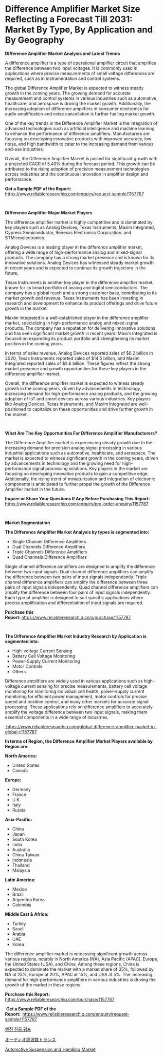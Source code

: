 <p><h1>Difference Amplifier Market Size Reflecting a Forecast Till 2031: Market By Type, By Application and By Geography</h1></p><p><strong>Difference Amplifier Market Analysis and Latest Trends</strong></p>
<p><p>A difference amplifier is a type of operational amplifier circuit that amplifies the difference between two input voltages. It is commonly used in applications where precise measurements of small voltage differences are required, such as in instrumentation and control systems.</p><p>The global Difference Amplifier Market is expected to witness steady growth in the coming years. The growing demand for accurate measurement and control systems in various industries such as automotive, healthcare, and aerospace is driving the market growth. Additionally, the increasing adoption of difference amplifiers in consumer electronics for audio amplification and noise cancellation is further fueling market growth.</p><p>One of the key trends in the Difference Amplifier Market is the integration of advanced technologies such as artificial intelligence and machine learning to enhance the performance of difference amplifiers. Manufacturers are focusing on developing innovative products with improved accuracy, low noise, and high bandwidth to cater to the increasing demand from various end-use industries.</p><p>Overall, the Difference Amplifier Market is poised for significant growth with a projected CAGR of 5.40% during the forecast period. This growth can be attributed to the rising adoption of precision measurement technologies across industries and the continuous innovation in amplifier design and performance.</p></p>
<p><strong>Get a Sample PDF of the Report:&nbsp;</strong> <a href="https://www.reliableresearchiq.com/enquiry/request-sample/1157787">https://www.reliableresearchiq.com/enquiry/request-sample/1157787</a></p>
<p>&nbsp;</p>
<p><strong>Difference Amplifier Major Market Players</strong></p>
<p><p>The difference amplifier market is highly competitive and is dominated by key players such as Analog Devices, Texas Instruments, Maxim Integrated, Cypress Semiconductor, Renesas Electronics Corporation, and STMicroelectronics. </p><p>Analog Devices is a leading player in the difference amplifier market, offering a wide range of high-performance analog and mixed-signal products. The company has a strong market presence and is known for its innovative solutions. Analog Devices has witnessed steady market growth in recent years and is expected to continue its growth trajectory in the future.</p><p>Texas Instruments is another key player in the difference amplifier market, known for its broad portfolio of analog and digital semiconductors. The company has a global reach and a strong customer base, contributing to its market growth and revenue. Texas Instruments has been investing in research and development to enhance its product offerings and drive future growth in the market.</p><p>Maxim Integrated is a well-established player in the difference amplifier market, specializing in high-performance analog and mixed-signal products. The company has a reputation for delivering innovative solutions and has seen significant market growth in recent years. Maxim Integrated is focused on expanding its product portfolio and strengthening its market position in the coming years.</p><p>In terms of sales revenue, Analog Devices reported sales of $6.2 billion in 2020, Texas Instruments reported sales of $14.5 billion, and Maxim Integrated reported sales of $2.6 billion. These figures reflect the strong market presence and growth opportunities for these key players in the difference amplifier market. </p><p>Overall, the difference amplifier market is expected to witness steady growth in the coming years, driven by advancements in technology, increasing demand for high-performance analog products, and the growing adoption of IoT and smart devices across various industries. Key players like Analog Devices, Texas Instruments, and Maxim Integrated are well-positioned to capitalize on these opportunities and drive further growth in the market.</p></p>
<p>&nbsp;</p>
<p><strong>What Are The Key Opportunities For Difference Amplifier Manufacturers?</strong></p>
<p><p>The Difference Amplifier market is experiencing steady growth due to the increasing demand for precision analog signal processing in various industrial applications such as automotive, healthcare, and aerospace. The market is expected to witness significant growth in the coming years, driven by advancements in technology and the growing need for high-performance signal processing solutions. Key players in the market are focusing on developing innovative products to gain a competitive edge. Additionally, the rising trend of miniaturization and integration of electronic components is anticipated to further propel the growth of the Difference Amplifier market in the future.</p></p>
<p><strong>Inquire or Share Your Questions If Any Before Purchasing This Report:</strong> <a href="https://www.reliableresearchiq.com/enquiry/pre-order-enquiry/1157787">https://www.reliableresearchiq.com/enquiry/pre-order-enquiry/1157787</a></p>
<p>&nbsp;</p>
<p><strong>Market Segmentation</strong></p>
<p><strong>The Difference Amplifier Market Analysis by types is segmented into:</strong></p>
<p><ul><li>Single Channel Difference Amplifiers</li><li>Dual Channels Difference Amplifiers</li><li>Triple Channels Difference Amplifiers</li><li>Quad Channels Difference Amplifiers</li></ul></p>
<p><p>Single channel difference amplifiers are designed to amplify the difference between two input signals. Dual channel difference amplifiers can amplify the difference between two pairs of input signals independently. Triple channel difference amplifiers can amplify the difference between three pairs of input signals independently. Quad channel difference amplifiers can amplify the difference between four pairs of input signals independently. Each type of amplifier is designed to suit specific applications where precise amplification and differentiation of input signals are required.</p></p>
<p><strong>Purchase this Report:&nbsp;</strong><a href="https://www.reliableresearchiq.com/purchase/1157787">https://www.reliableresearchiq.com/purchase/1157787</a></p>
<p>&nbsp;</p>
<p><strong>The Difference Amplifier Market Industry Research by Application is segmented into:</strong></p>
<p><ul><li>High-voltage Current Sensing</li><li>Battery Cell Voltage Monitoring</li><li>Power-Supply Current Monitoring</li><li>Motor Controls</li><li>Others</li></ul></p>
<p><p>Difference amplifiers are widely used in various applications such as high-voltage current sensing for precise measurements, battery cell voltage monitoring for monitoring individual cell health, power-supply current monitoring for efficient power management, motor controls for precise speed and position control, and many other markets for accurate signal processing. These applications rely on difference amplifiers to accurately amplify the voltage difference between two input signals, making them essential components in a wide range of industries.</p></p>
<p><a href="https://www.reliableresearchiq.com/global-difference-amplifier-market-in-global-r1157787">&nbsp;https://www.reliableresearchiq.com/global-difference-amplifier-market-in-global-r1157787</a></p>
<p><strong>In terms of Region, the Difference Amplifier Market Players available by Region are:</strong></p>
<p>
    <p> <strong> North America: </strong>
        <ul>
            <li>United States</li>
            <li>Canada</li>
        </ul>
        </p> 
    <p> <strong> Europe: </strong>
        <ul>
            <li>Germany</li>
            <li>France</li>
            <li>U.K.</li>
            <li>Italy</li>
            <li>Russia</li>
        </ul>
        </p> 
    <p> <strong> Asia-Pacific: </strong>
        <ul>
            <li>China</li>
            <li>Japan</li>
            <li>South Korea</li>
            <li>India</li>
            <li>Australia</li>
            <li>China Taiwan</li>
            <li>Indonesia</li>
            <li>Thailand</li>
            <li>Malaysia</li>
        </ul>
        </p> 
    <p> <strong> Latin America: </strong>
        <ul>
            <li>Mexico</li>
            <li>Brazil</li>
            <li>Argentina Korea</li>
            <li>Colombia</li>
        </ul>
        </p> 
    <p> <strong> Middle East & Africa: </strong>
        <ul>
            <li>Turkey</li>
            <li>Saudi</li>
            <li>Arabia</li>
            <li>UAE</li>
            <li>Korea</li>
        </ul>
    </p>
    </p>
<p><p>The difference amplifier market is witnessing significant growth across various regions, notably in North America (NA), Asia Pacific (APAC), Europe, the United States (USA), and China. Among these regions, China is expected to dominate the market with a market share of 35%, followed by NA at 25%, Europe at 20%, APAC at 15%, and USA at 5%. The increasing demand for high-performance amplifiers in various industries is driving the growth of the market in these regions.</p></p>
<p><strong>Purchase this Report: </strong><a href="https://www.reliableresearchiq.com/purchase/1157787">https://www.reliableresearchiq.com/purchase/1157787</a></p>
<p>&nbsp;<strong>Get a Sample PDF of the Report:&nbsp;&nbsp;</strong><a href="https://www.reliableresearchiq.com/enquiry/request-sample/1157787">https://www.reliableresearchiq.com/enquiry/request-sample/1157787</a></p>
<p><strong></strong></p>
<p><p><a href="https://github.com/OwenHamiytll568745/Market-Research-Report-List-3/blob/main/193096140987.md">엔진 진공 펌프</a></p><p><a href="https://github.com/dandier2003/Market-Research-Report-List-3/blob/main/276897731409.md">オーディオ周波数トランス</a></p><p><a href="https://issuu.com/reportprime-2/docs/automotive-suspension-and-handling-market-size-203">Automotive Suspension and Handling Market</a></p></p>